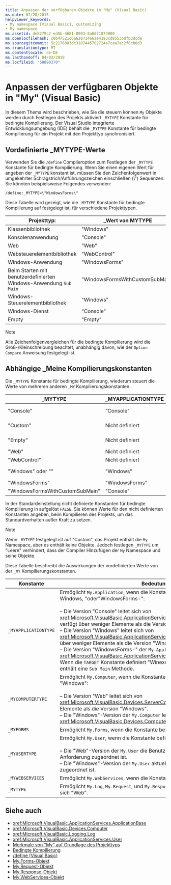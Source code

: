 ```yaml
---
title: Anpassen der verfügbaren Objekte in "My" (Visual Basic)
ms.date: 07/20/2015
helpviewer_keywords:
- My namespace [Visual Basic], customizing
- My namespace
ms.assetid: 4e8279c2-ed5b-4681-8903-8a6671874000
ms.openlocfilehash: c0b47521c6a62071466ae4193cd8553bdfb3dcde
ms.sourcegitcommit: 5c2176883dc3107445702724a7caa7ac2f6cb0d3
ms.translationtype: MT
ms.contentlocale: de-DE
ms.lasthandoff: 04/03/2019
ms.locfileid: "58890370"
---
```

# <a name="customizing-which-objects-are-available-in-my-visual-basic"></a>Anpassen der verfügbaren Objekte in "My" (Visual Basic)

In diesem Thema wird beschrieben, wie Sie die steuern können `My` Objekte werden durch Festlegen des Projekts aktiviert `_MYTYPE` Konstante für bedingte Kompilierung. Der Visual Studio integrierte Entwicklungsumgebung (IDE) behält die `_MYTYPE` Konstante für bedingte Kompilierung für ein Projekt mit den Projekttyp synchronisiert.  
  
## <a name="predefined-mytype-values"></a>Vordefinierte \_MYTYPE-Werte  

Verwenden Sie die `/define` Compileroption zum Festlegen der `_MYTYPE` Konstante für bedingte Kompilierung. Wenn Sie einen eigenen Wert für angeben der `_MYTYPE` konstant ist, müssen Sie den Zeichenfolgenwert in umgekehrter Schrägstrich/Anführungszeichen einschließen (\\") Sequenzen. Sie könnten beispielsweise Folgendes verwenden:  
  
```  
/define:_MYTYPE=\"WindowsForms\"  
```  
  
 Diese Tabelle wird gezeigt, wie die `_MYTYPE` Konstante für bedingte Kompilierung auf festgelegt ist, für verschiedene Projekttypen.  
  
|Projekttyp:|\_Wert von MYTYPE|  
|------------------|--------------------|  
|Klassenbibliothek|"Windows"|  
|Konsolenanwendung|"Console"|  
|Web|"Web"|  
|Websteuerelementbibliothek|"WebControl"|  
|Windows-Anwendung|"WindowsForms"|  
|Beim Starten mit benutzerdefinierten Windows-Anwendung `Sub Main`|"WindowsFormsWithCustomSubMain"|  
|Windows-Steuerelementbibliothek|"Windows"|  
|Windows-Dienst|"Console"|  
|Empty|"Empty"|  
  
> [!NOTE]
> Alle Zeichenfolgenvergleichen für die bedingte Kompilierung wird die Groß-/Kleinschreibung beachtet, unabhängig davon, wie der `Option Compare` Anweisung festgelegt ist.  
  
## <a name="dependent-my-compilation-constants"></a>Abhängige \_Meine Kompilierungskonstanten  

Die `_MYTYPE` Konstante für bedingte Kompilierung, wiederum steuert die Werte von mehreren anderen `_MY` Kompilierungskonstanten:  
  
|\_MYTYPE|\_MYAPPLICATIONTYPE|\_MYCOMPUTERTYPE|\_MYFORMS|\_MYUSERTYPE|\_MYWEBSERVICES|  
|--------------|-------------------------|----------------------|---------------|------------------|---------------------|  
|"Console"|"Console"|"Windows"|Nicht definiert|"Windows"|true|  
|"Custom"|Nicht definiert|Nicht definiert|Nicht definiert|Nicht definiert|Nicht definiert|  
|"Empty"|Nicht definiert|Nicht definiert|Nicht definiert|Nicht definiert|Nicht definiert|  
|"Web"|Nicht definiert|"Web"|false|"Web"|false|  
|"WebControl"|Nicht definiert|"Web"|false|"Web"|true|  
|"Windows" oder ""|"Windows"|"Windows"|Nicht definiert|"Windows"|true|  
|"WindowsForms"|"WindowsForms"|"Windows"|true|"Windows"|true|  
|"WindowsFormsWithCustomSubMain"|"Console"|"Windows"|true|"Windows"|true|  
  
 In der Standardeinstellung nicht definierte Konstanten für bedingte Kompilierung in aufgelöst `FALSE`. Sie können Werte für den nicht definierten Konstanten angeben, beim Kompilieren des Projekts, um das Standardverhalten außer Kraft zu setzen.  
  
> [!NOTE]
> Wenn `_MYTYPE` festgelegt ist auf "Custom", das Projekt enthält die `My` Namespace, aber es enthält keine Objekte. Jedoch festlegen `_MYTYPE` um "Leere" verhindert, dass der Compiler Hinzufügen der `My` Namespace und seine Objekte.  
  
 Diese Tabelle beschreibt die Auswirkungen der vordefinierten Werte von der `_MY` Kompilierungskonstanten.  
  
|Konstante|Bedeutung|  
|--------------|-------------|  
|`_MYAPPLICATIONTYPE`|Ermöglicht `My.Application`, wenn die Konstante befindet sich "Console", Windows, "oder"WindowsForms-":<br /><br /> – Die Version "Console" leitet sich von <xref:Microsoft.VisualBasic.ApplicationServices.ConsoleApplicationBase>. und verfügt über weniger Elemente als die Version "Windows".<br />– Die Version "Windows" leitet sich von <xref:Microsoft.VisualBasic.ApplicationServices.ApplicationBase>und verfügt über weniger Elemente als die Version "WindowsForms-".<br />– Die Version "WindowsForms-" der `My.Application` leitet sich von <xref:Microsoft.VisualBasic.ApplicationServices.WindowsFormsApplicationBase>. Wenn die `TARGET` Konstante definiert "Winexe", und klicken Sie dann die Klasse enthält eine `Sub Main` Methode.|  
|`_MYCOMPUTERTYPE`|Ermöglicht `My.Computer`, wenn die Konstante befindet sich "Web" oder "Windows":<br /><br /> – Die Version "Web" leitet sich von <xref:Microsoft.VisualBasic.Devices.ServerComputer>, und verfügt über weniger Elemente als die Version "Windows".<br />– Die "Windows"-Version der `My.Computer` leitet sich von <xref:Microsoft.VisualBasic.Devices.Computer>.|  
|`_MYFORMS`|Ermöglicht `My.Forms`, wenn die Konstante befindet sich `TRUE`.|  
|`_MYUSERTYPE`|Ermöglicht `My.User`, wenn die Konstante befindet sich "Web" oder "Windows":<br /><br /> – Die "Web"-Version der `My.User` die Benutzeridentität des die aktuelle HTTP-Anforderung zugeordnet ist.<br />– Die "Windows"-Version der `My.User` aktuellen Prinzipal des Threads zugeordnet ist.|  
|`_MYWEBSERVICES`|Ermöglicht `My.WebServices`, wenn die Konstante befindet sich `TRUE`.|  
|`_MYTYPE`|Ermöglicht `My.Log`, `My.Request`, und `My.Response`, wenn die Konstante befindet sich "Web".|  
  
## <a name="see-also"></a>Siehe auch

- <xref:Microsoft.VisualBasic.ApplicationServices.ApplicationBase>
- <xref:Microsoft.VisualBasic.Devices.Computer>
- <xref:Microsoft.VisualBasic.Logging.Log>
- <xref:Microsoft.VisualBasic.ApplicationServices.User>
- [Merkmale von "My" auf Grundlage des Projekttyps](../../../visual-basic/developing-apps/development-with-my/how-my-depends-on-project-type.md)
- [Bedingte Kompilierung](../../../visual-basic/programming-guide/program-structure/conditional-compilation.md)
- [/define (Visual Basic)](../../../visual-basic/reference/command-line-compiler/define.md)
- [My.Forms-Objekt](../../../visual-basic/language-reference/objects/my-forms-object.md)
- [My.Request-Objekt](../../../visual-basic/language-reference/objects/my-request-object.md)
- [My.Response-Objekt](../../../visual-basic/language-reference/objects/my-response-object.md)
- [My.WebServices-Objekt](../../../visual-basic/language-reference/objects/my-webservices-object.md)
